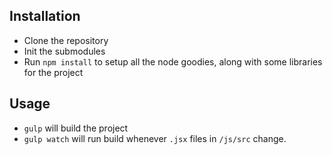 ## Installation
* Clone the repository
* Init the submodules
* Run `npm install` to setup all the node goodies, along with some libraries for the project

## Usage
* `gulp` will build the project
* `gulp watch` will run build whenever `.jsx` files in `/js/src` change.

